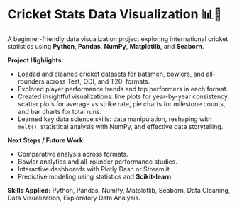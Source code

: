 # Cricket Stats Data Visualization 📊🏏

A beginner-friendly data visualization project exploring international cricket statistics using **Python**, **Pandas**, **NumPy**, **Matplotlib**, and **Seaborn**.

**Project Highlights:**

* Loaded and cleaned cricket datasets for batsmen, bowlers, and all-rounders across Test, ODI, and T20I formats.
* Explored player performance trends and top performers in each format.
* Created insightful visualizations: line plots for year-by-year consistency, scatter plots for average vs strike rate, pie charts for milestone counts, and bar charts for total runs.
* Learned key data science skills: data manipulation, reshaping with `melt()`, statistical analysis with NumPy, and effective data storytelling.

**Next Steps / Future Work:**

* Comparative analysis across formats.
* Bowler analytics and all-rounder performance studies.
* Interactive dashboards with Plotly Dash or Streamlit.
* Predictive modeling using statistics and **Scikit-learn**.

**Skills Applied:** Python, Pandas, NumPy, Matplotlib, Seaborn, Data Cleaning, Data Visualization, Exploratory Data Analysis.
